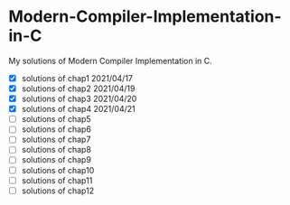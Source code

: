 # Modern-Compiler-Implementation-in-C
My solutions of Modern Compiler Implementation in C.
- [x] solutions of chap1 2021/04/17
- [x] solutions of chap2 2021/04/19
- [x] solutions of chap3 2021/04/20
- [x] solutions of chap4 2021/04/21
- [ ] solutions of chap5
- [ ] solutions of chap6
- [ ] solutions of chap7
- [ ] solutions of chap8
- [ ] solutions of chap9
- [ ] solutions of chap10
- [ ] solutions of chap11
- [ ] solutions of chap12